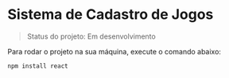 <h1>Sistema de Cadastro de Jogos</h1>

>Status do projeto: Em desenvolvimento

Para rodar o projeto na sua máquina, execute o comando abaixo:
```
npm install react
```
